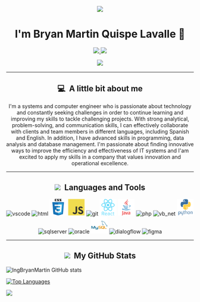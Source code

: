 <p align="center">
  <img src="https://capsule-render.vercel.app/api?type=waving&color=gradient&text=Hello!!!&height=100&section=header"/>
</p>

<h1 align="center">
  I'm Bryan Martin Quispe Lavalle 👋
</h1>

<p align="center">
<a href="https://ingbryanmartin.github.io/my-portfolio/">
  <img height="50" src="https://user-images.githubusercontent.com/46517096/166972883-f5f1d88c-0246-4374-88ac-ded0f2cf0699.png"/>
</a>
<a href="https://www.linkedin.com/in/bryanmql/">
  <img height="50" src="https://user-images.githubusercontent.com/46517096/166973395-19676cd8-f8ec-4abf-83ff-da8243505b82.png"/>
</a>
</p>

<p align="center">
  <img src= "https://media.tenor.com/OKLkZ1Um5HIAAAAC/mad-typing.gif">
</p>

---

<h2 align="center"> 💻 &nbsp;A little bit about me</h2>
<p align="center">
I'm a systems and computer engineer who is passionate about technology and constantly seeking challenges in order to continue learning and improving my skills to tackle challenging projects.
With strong analytical, problem-solving, and communication skills, I can effectively collaborate with clients and team members in different languages, including Spanish and English.
In addition, I have advanced skills in programming, data analysis and database management. I'm passionate about finding innovative ways to improve the efficiency and effectiveness of IT systems and I'am excited to apply my skills in a company that values innovation and operational excellence.
</p>

---
  
<h2 align="center"> <img src="https://media.giphy.com/media/7JA8CIHsr0IfYPZpOE/giphy.gif" width="50"> &nbsp;Languages and Tools</h2>
<p align="center">
<img src="https://cdn.jsdelivr.net/gh/devicons/devicon/icons/vscode/vscode-original.svg" alt="vscode" width="45" height="45"/>
<img src="https://cdn.jsdelivr.net/gh/devicons/devicon/icons/html5/html5-original.svg" alt="html" width="45" height="45"/>
<img src="https://raw.githubusercontent.com/devicons/devicon/master/icons/css3/css3-original-wordmark.svg" alt="css3" width="45" height="45" />
<img src="https://raw.githubusercontent.com/devicons/devicon/master/icons/javascript/javascript-original.svg" alt="javascript" width="45" height="45" />
<img src="https://cdn.jsdelivr.net/gh/devicons/devicon/icons/git/git-original.svg" alt="git" width="45" height="45"/>
<img src="https://raw.githubusercontent.com/devicons/devicon/master/icons/react/react-original-wordmark.svg" alt="react" width="45" height="45" />
<img src="https://github.com/devicons/devicon/blob/master/icons/java/java-original-wordmark.svg" alt="kava" width="45" height="45" />
<img src="https://cdn.jsdelivr.net/gh/devicons/devicon/icons/php/php-original.svg" alt="php" width="45" height="45"/>
<img src="https://upload.wikimedia.org/wikipedia/commons/4/40/VB.NET_Logo.svg" alt="vb_net" width="45" height="45" />
<img src="https://raw.githubusercontent.com/devicons/devicon/master/icons/python/python-original-wordmark.svg" alt="python" width="45" height="45" />
<img src="https://www.svgrepo.com/show/303229/microsoft-sql-server-logo.svg" alt="sqlserver" width="45" height="45" />
<img src="https://pic.onlinewebfonts.com/svg/img_248288.png" alt="oracle" width="45" height="45" />
<img src="https://raw.githubusercontent.com/devicons/devicon/master/icons/mysql/mysql-original-wordmark.svg" alt="mysql" width="45" height="45" />
<img src="https://seeklogo.com/images/D/dialogflow-logo-534FF34238-seeklogo.com.png" alt="dialogflow" width="45" height="45" />
<img src="https://cdn.jsdelivr.net/gh/devicons/devicon/icons/figma/figma-original.svg" alt="figma" width="45" height="45"/>   
</p>

---

<h2 align="center"> <img src="https://media.giphy.com/media/vFKqnCdLPNOKc/giphy.gif?w=1024" width="50"> &nbsp;My GitHub Stats</h2>

![IngBryanMartin GitHub stats](https://github-readme-stats.vercel.app/api?username=IngBryanMartin&show_icons=true&theme=transparent)

<a href="https://github.com/IngBryanMartin" align="center"><img src="https://github-readme-stats.vercel.app/api/top-langs/?username=IngBryanMartin&langs_count=10&title_color=0891b2&text_color=ffffff&icon_color=0891b2&bg_color=1c1917&hide_border=true&locale=en&custom_title=Top%20%Languages" alt="Top Languages" /></a>

<p align="left">
  <img src="https://capsule-render.vercel.app/api?type=waving&color=gradient&height=100&section=footer"/>
</p>
